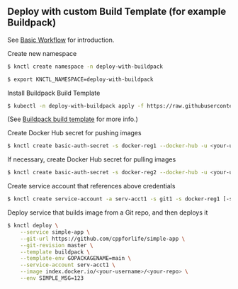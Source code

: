 ## Deploy with custom Build Template (for example Buildpack)

See [Basic Workflow](./basic-workflow.md) for introduction.

Create new namespace

```bash
$ knctl create namespace -n deploy-with-buildpack

$ export KNCTL_NAMESPACE=deploy-with-buildpack
```

Install Buildpack Build Template

```bash
$ kubectl -n deploy-with-buildpack apply -f https://raw.githubusercontent.com/knative/build-templates/master/buildpack/buildpack.yaml
```

(See [Buildpack build template](https://github.com/knative/build-templates/tree/master/buildpack) for more info.)

Create Docker Hub secret for pushing images

```bash
$ knctl create basic-auth-secret -s docker-reg1 --docker-hub -u <your-username> -p <your-password>
```

If necessary, create Docker Hub secret for pulling images

```bash
$ knctl create basic-auth-secret -s docker-reg2 --docker-hub -u <your-username> -p <your-password> --for-pulling
```

Create service account that references above credentials

```bash
$ knctl create service-account -a serv-acct1 -s git1 -s docker-reg1 [-s docker-reg2]
```

Deploy service that builds image from a Git repo, and then deploys it

```bash
$ knctl deploy \
    --service simple-app \
    --git-url https://github.com/cppforlife/simple-app \
    --git-revision master \
    --template buildpack \
    --template-env GOPACKAGENAME=main \
    --service-account serv-acct1 \
    --image index.docker.io/<your-username>/<your-repo> \
    --env SIMPLE_MSG=123
```
